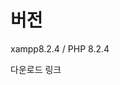 <h1>버전</h1>
  <p margin-left="10px">xampp8.2.4 / PHP 8.2.4</p>
  <p><a src="https://www.apachefriends.org/download.html">다운로드 링크</a></p>
